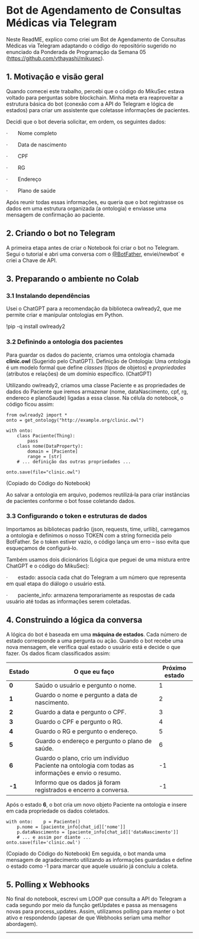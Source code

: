 # Bot de Agendamento de Consultas Médicas via Telegram

Neste ReadME, explico como criei um Bot de Agendamento de Consultas Médicas via Telegram adaptando o código do repositório sugerido no enunciado da Ponderada de Programação da Semana 05 (https://github.com/vthayashi/mikusec).

## 1. Motivação e visão geral

Quando comecei este trabalho, percebi que o código do MikuSec estava voltado para perguntas sobre blockchain. Minha meta era reaproveitar a estrutura básica do bot (conexão com a API do Telegram e lógica de estados) para criar um assistente que coletasse informações de pacientes.

Decidi que o bot deveria solicitar, em ordem, os seguintes dados:

·       Nome completo

·       Data de nascimento

·       CPF

·       RG

·       Endereço

·       Plano de saúde

Após reunir todas essas informações, eu queria que o bot registrasse os dados em uma estrutura organizada (a ontologia) e enviasse uma mensagem de confirmação ao paciente.

## 2. Criando o bot no Telegram

A primeira etapa antes de criar o Notebook foi criar o bot no Telegram. Segui o tutorial e abri uma conversa com o [@BotFather](https://t.me/BotFather), enviei/newbot` e criei a Chave de API.

## 3. Preparando o ambiente no Colab

### 3.1 Instalando dependências

Usei o ChatGPT para a recomendação da biblioteca owlready2, que me permite criar e manipular ontologias em Python.

!pip -q install owlready2

### 3.2 Definindo a ontologia dos pacientes

Para guardar os dados do paciente, criamos uma ontologia chamada **clinic.owl** (Sugerido pelo ChatGPT). 
Definição de Ontologia: Uma ontologia é um modelo formal que define _classes_ (tipos de objetos) e _propriedades_ (atributos e relações) de um domínio específico. (ChatGPT)

Utilizando owlready2, criamos uma classe Paciente e as propriedades de dados do Paciente que iremos armazenar (nome, dataNascimento, cpf, rg, endereco e planoSaude) ligadas a essa classe. Na célula do notebook, o código ficou assim:
```
from owlready2 import *  
onto = get_ontology("http://example.org/clinic.owl")  

with onto:  
    class Paciente(Thing):  
        pass  
    class nome(DataProperty):  
        domain = [Paciente]  
        range = [str]  
    # ... definição das outras propriedades ...  
  
onto.save(file="clinic.owl")
```
(Copiado do Código do Notebook)

Ao salvar a ontologia em arquivo, podemos reutilizá‑la para criar instâncias de pacientes conforme o bot fosse coletando dados.

### 3.3 Configurando o token e estruturas de dados

Importamos as bibliotecas padrão (json, requests, time, urllib), carregamos a ontologia e definimos o nosso TOKEN com a string fornecida pelo BotFather. Se o token estiver vazio, o código lança um erro – isso evita que esqueçamos de configurá‑lo.

Também usamos dois dicionários (Lógica que peguei de uma mistura entre ChatGPT e o código do MikuSec):

·       estado: associa cada chat do Telegram a um número que representa em qual etapa do diálogo o usuário está.

·       paciente_info: armazena temporariamente as respostas de cada usuário até todas as informações serem coletadas.

## 4. Construindo a lógica da conversa

A lógica do bot é baseada em uma **máquina de estados**. Cada número de estado corresponde a uma pergunta ou ação. Quando o bot recebe uma nova mensagem, ele verifica qual estado o usuário está e decide o que fazer. Os dados ficam classificados assim:

|Estado|O que eu faço|Próximo estado|
|---|---|---|
|**0**|Saúdo o usuário e pergunto o nome.|1|
|**1**|Guardo o nome e pergunto a data de nascimento.|2|
|**2**|Guardo a data e pergunto o CPF.|3|
|**3**|Guardo o CPF e pergunto o RG.|4|
|**4**|Guardo o RG e pergunto o endereço.|5|
|**5**|Guardo o endereço e pergunto o plano de saúde.|6|
|**6**|Guardo o plano, crio um indivíduo Paciente na ontologia com todas as informações e envio o resumo.|-1|
|**-1**|Informo que os dados já foram registrados e encerro a conversa.|-1|

Após o estado **6**, o bot cria um novo objeto Paciente na ontologia e insere em cada propriedade os dados coletados.
```
with onto:    p = Paciente()  
    p.nome = [paciente_info[chat_id]['nome']]  
    p.dataNascimento = [paciente_info[chat_id]['dataNascimento']]  
    # ... e assim por diante ...  
onto.save(file='clinic.owl')
```
(Copiado do Código do Notebook)
Em seguida, o bot manda uma mensagem de agradecimento utilizando as informações guardadas e define o estado como -1 para marcar que aquele usuário já concluiu a coleta.

## 5. Polling x Webhooks

No final do notebook, escrevi um LOOP que consulta a API do Telegram a cada segundo por meio da função getUpdates e passa as mensagens novas para process_updates. 
Assim, utilizamos polling para manter o bot ativo e respondendo (apesar de que Webhooks seriam uma melhor abordagem).


---